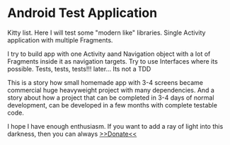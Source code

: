 # Android Test Application
Kitty list. Here I will test some "modern like" libraries. Single Activity application with multiple Fragments. 

I try to build app with one Activity aand Navigation object with a lot of Fragments inside it as navigation targets.
Try to use Interfaces where its possible. Tests, tests, tests!!! later... Its not a TDD

This is a story how small homemade app with 3-4 screens became commercial huge heavyweight project with many dependencies. And a story about how a project that can be completed in 3-4 days of normal development, can be developed in a few months with complete testable code.

I hope I have enough enthusiasm. If you want to add a ray of light into this darkness, then you can always [>>Donate<<](https://paypal.me/LeonidDonate)

